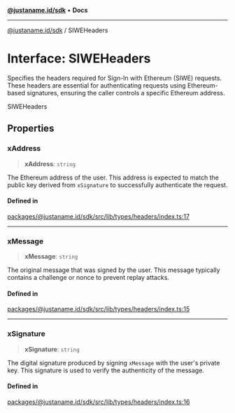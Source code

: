 [**@justaname.id/sdk**](../README.md) • **Docs**

***

[@justaname.id/sdk](../globals.md) / SIWEHeaders

# Interface: SIWEHeaders

Specifies the headers required for Sign-In with Ethereum (SIWE) requests.
These headers are essential for authenticating requests using Ethereum-based signatures,
ensuring the caller controls a specific Ethereum address.

 SIWEHeaders

## Properties

### xAddress

> **xAddress**: `string`

The Ethereum address of the user. This address is expected to match the
                              public key derived from `xSignature` to successfully authenticate the request.

#### Defined in

[packages/@justaname.id/sdk/src/lib/types/headers/index.ts:17](https://github.com/JustaName-id/JustaName-sdk/blob/626b4b68604f3125538c424811e641247a5bd58d/packages/@justaname.id/sdk/src/lib/types/headers/index.ts#L17)

***

### xMessage

> **xMessage**: `string`

The original message that was signed by the user. This message typically
                              contains a challenge or nonce to prevent replay attacks.

#### Defined in

[packages/@justaname.id/sdk/src/lib/types/headers/index.ts:15](https://github.com/JustaName-id/JustaName-sdk/blob/626b4b68604f3125538c424811e641247a5bd58d/packages/@justaname.id/sdk/src/lib/types/headers/index.ts#L15)

***

### xSignature

> **xSignature**: `string`

The digital signature produced by signing `xMessage` with the user's
                                private key. This signature is used to verify the authenticity of the message.

#### Defined in

[packages/@justaname.id/sdk/src/lib/types/headers/index.ts:16](https://github.com/JustaName-id/JustaName-sdk/blob/626b4b68604f3125538c424811e641247a5bd58d/packages/@justaname.id/sdk/src/lib/types/headers/index.ts#L16)
